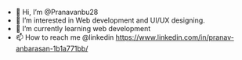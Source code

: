 - 👋 Hi, I’m @Pranavanbu28
- 👀 I’m interested in Web development and UI/UX designing.
- 🌱 I’m currently learning web development
- 📫 How to reach me @linkedin https://www.linkedin.com/in/pranav-anbarasan-1b1a771bb/ 

<!---
Pranavanbu28/Pranavanbu28 is a ✨ special ✨ repository because its `README.md` (this file) appears on your GitHub profile.
You can click the Preview link to take a look at your changes.
--->
